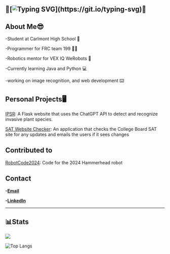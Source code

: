 👋[![Typing SVG](https://readme-typing-svg.demolab.com?font=Fira+Code&size=15&letterSpacing=small&pause=1000&color=000000&center=true&width=435&separator=%3C&lines=%F0%9F%91%8BSystem.out.print(Hello%2C+I'm+Matthew+Lum);%F0%9F%91%8B)](https://git.io/typing-svg)👋
-------------------------------------------
**About Me**😎
-------------------------------------------
-Student at Carlmont High School 🏫

-Programmer for FRC team 199 👨‍💻 

-Robotics mentor for VEX IQ WeRobots 🤖 

-Currently learning Java and Python 💻

-working on image recognition, and web development ⌨️

Personal Projects🖥️
-----------------------------------------
[IPSR](https://github.com/Rand0mAsianKid/Invasive-Plant-Species-Image-Recognition-Website): A Flask website that uses the ChatGPT API to detect and recognize invasive plant species.

[SAT Website Checker](https://github.com/Rand0mAsianKid/SAT-Website-Checker): An application that checks the College Board SAT site for any updates and emails the users if it sees changes

Contributed to
------------------------------
[RobotCode2024](https://github.com/DeepBlueRobotics/RobotCode2024): Code for the 2024 Hammerhead robot

Contact
-----------------------------
**-[Email](randmasiankid@gmail.com)**

**-[LinkedIn](https://www.linkedin.com/in/matthew-lum-75a45b305/)**

------------------------------

📊Stats
------------------------------
<picture>
  <source
    srcset="https://github-readme-stats.vercel.app/api?username=Rand0mAsianKid&show_icons=true&theme=dark"
    media="(prefers-color-scheme: dark)"
  />
  <source
    srcset="https://github-readme-stats.vercel.app/api?username=Rand0mAsianKid&show_icons=true"
    media="(prefers-color-scheme: dark), (prefers-color-scheme: dark)"
  />
  <img src="https://github-readme-stats.vercel.app/api?username=Rand0mAsianKid&show_icons=true" />
</picture>

![Top Langs](https://github-readme-stats.vercel.app/api/top-langs/?username=Rand0mAsianKid&size_weight=0.5&count_weight=0.5)


